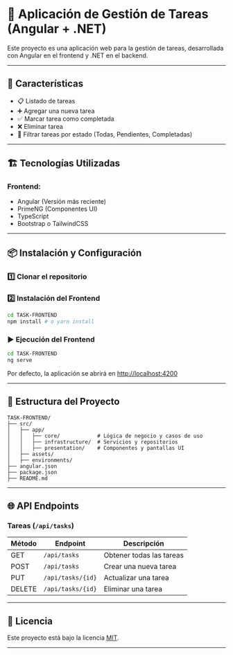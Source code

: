 # 📝 Aplicación de Gestión de Tareas (Angular + .NET)

Este proyecto es una aplicación web para la gestión de tareas, desarrollada con Angular en el frontend y .NET en el backend.

---

## 🚀 Características

- 📋 Listado de tareas  
- ➕ Agregar una nueva tarea  
- ✅ Marcar tarea como completada  
- ❌ Eliminar tarea  
- 🔎 Filtrar tareas por estado (Todas, Pendientes, Completadas)

---

## 🏗️ Tecnologías Utilizadas

### Frontend:
- Angular (Versión más reciente)
- PrimeNG (Componentes UI)
- TypeScript
- Bootstrap o TailwindCSS

---

## 📦 Instalación y Configuración

### 1️⃣ Clonar el repositorio


### 2️⃣ Instalación del Frontend

```bash
cd TASK-FRONTEND
npm install # o yarn install
```

### ▶️ Ejecución del Frontend

```bash
cd TASK-FRONTEND
ng serve
```

Por defecto, la aplicación se abrirá en [http://localhost:4200](http://localhost:4200)

---

## 📂 Estructura del Proyecto

```
TASK-FRONTEND/
├── src/
│   ├── app/
│   │   ├── core/            # Lógica de negocio y casos de uso
│   │   ├── infrastructure/  # Servicios y repositorios
│   │   ├── presentation/    # Componentes y pantallas UI
│   ├── assets/
│   ├── environments/
├── angular.json
├── package.json
├── README.md
```

---

## 🌐 API Endpoints

### Tareas (`/api/tasks`)

| Método | Endpoint           | Descripción               |
|--------|--------------------|---------------------------|
| GET    | `/api/tasks`       | Obtener todas las tareas  |
| POST   | `/api/tasks`       | Crear una nueva tarea     |
| PUT    | `/api/tasks/{id}`  | Actualizar una tarea      |
| DELETE | `/api/tasks/{id}`  | Eliminar una tarea        |

---

## 📄 Licencia

Este proyecto está bajo la licencia [MIT](LICENSE).

---

